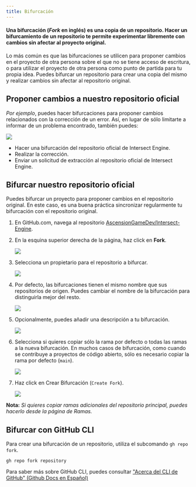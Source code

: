 ```yaml
---
title: Bifurcación
---
```


#### Una bifurcación (_Fork_ en inglés) es una copia de un repositorio. Hacer un bifurcamiento de un repositorio te permite experimentar libremente con cambios sin afectar al proyecto original.

Lo más común es que las bifurcaciones se utilicen para proponer cambios en el proyecto de otra persona sobre el que no se tiene acceso de escritura, o para utilizar el proyecto de otra persona como punto de partida para tu propia idea. Puedes bifurcar un repositorio para crear una copia del mismo y realizar cambios sin afectar al repositorio original.

## Proponer cambios a nuestro repositorio oficial

_Por ejemplo_, puedes hacer bifurcaciones para proponer cambios relacionados con la corrección de un error. Así, en lugar de sólo limitarte a informar de un problema encontrado, también puedes:

![](https://s3.us-east-2.amazonaws.com/ascensiongamedev/filehost/d7f0cafd118bcffebb9716b74c5c16d3.png)

- Hacer una bifurcación del repositorio oficial de Intersect Engine.
- Realizar la corrección.
- Enviar un solicitud de extracción al repositorio oficial de Intersect Engine.

## Bifurcar nuestro repositorio oficial

Puedes bifurcar un proyecto para proponer cambios en el repositorio original. En este caso, es una buena práctica sincronizar regularmente tu bifurcación con el repositorio original.

1. En GitHub.com, navega al repositorio [AscensionGameDev/Intersect-Engine](https://github.com/AscensionGameDev/Intersect-Engine).

2. En la esquina superior derecha de la página, haz click en **Fork**.

   ![](https://s3.us-east-2.amazonaws.com/ascensiongamedev/filehost/680070ea8ea1cc078d13271227e078c9.png)

3. Selecciona un propietario para el repositorio a bifurcar.

   ![](https://s3.us-east-2.amazonaws.com/ascensiongamedev/filehost/4521b82af1c14fe325839e450294be23.png)

4. Por defecto, las bifurcaciones tienen el mismo nombre que sus repositorios de origen. Puedes cambiar el nombre de la bifurcación para distinguirla mejor del resto.

   ![](https://s3.us-east-2.amazonaws.com/ascensiongamedev/filehost/acb38e896a45b54b16e1a0dfa596d585.png)

5. Opcionalmente, puedes añadir una descripción a tu bifurcación.

   ![](https://s3.us-east-2.amazonaws.com/ascensiongamedev/filehost/73f66cba456ed797c3bef98bc5d5bbdd.png)

6. Selecciona si quieres copiar sólo la rama por defecto o todas las ramas a la nueva bifurcación. En muchos casos de bifurcación, como cuando se contribuye a proyectos de código abierto, sólo es necesario copiar la rama por defecto (`main`).

   ![](https://s3.us-east-2.amazonaws.com/ascensiongamedev/filehost/499f34fc98661c79f34f9facce24c7ba.png)

7. Haz click en Crear Bifurcación (`Create Fork`).

   ![](https://s3.us-east-2.amazonaws.com/ascensiongamedev/filehost/b8ac87ff48db5b6b34e23f86abfbce8b.png)

**Nota:** _Si quieres copiar ramas adicionales del repositorio principal, puedes hacerlo desde la página de Ramas._

## Bifurcar con GitHub CLI

Para crear una bifurcación de un repositorio, utiliza el subcomando `gh repo fork`.

```
gh repo fork repository
```

Para saber más sobre GitHub CLI, puedes consultar ["Acerca del CLI de GitHub" (Github Docs en Español)](https://docs.github.com/es/github-cli/github-cli/about-github-cli)
